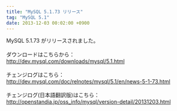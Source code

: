 ```yaml
---
title: "MySQL 5.1.73 リリース"
tag: "MySQL 5.1"
date: 2013-12-03 00:02:00 +0900
---
```


MySQL 5.1.73 がリリースされました。<br>
<br>
ダウンロードはこちらから：<br>
http://dev.mysql.com/downloads/mysql/5.1.html<br>
<br>
チェンジログはこちら：<br>
http://dev.mysql.com/doc/relnotes/mysql/5.1/en/news-5-1-73.html<br>
<br>
チェンジログ(日本語翻訳版)はこちら：<br>
http://openstandia.jp/oss_info/mysql/version-detail/20131203.html<br>
<br>
